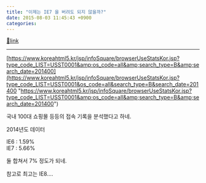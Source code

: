 ```yaml
---
title: "이제는 IE7 을 버려도 되지 않을까?"
date: 2015-08-03 11:45:43 +0900
categories: 
---
```

[🔗link](http://www.mins01.com/mh/tech/read/955)
***


[https://www.koreahtml5.kr/jsp/infoSquare/browserUseStatsKor.jsp?type_code_LIST=USST0001&amp;os_code=all&amp;search_type=B&amp;search_date=201400](https://www.koreahtml5.kr/jsp/infoSquare/browserUseStatsKor.jsp?type_code_LIST=USST0001&os_code=all&search_type=B&search_date=201400 "https://www.koreahtml5.kr/jsp/infoSquare/browserUseStatsKor.jsp?type_code_LIST=USST0001&amp;os_code=all&amp;search_type=B&amp;search_date=201400")  
  


국내 100대 쇼핑몰 등등의 접속 기록을 분석했다고 하네.

2014년도 데이터 

  


IE6 : 1.59%  
IE7 : 5.66%

둘 합쳐서 7% 정도가 되네.

  


참고로 최고는 IE8....


